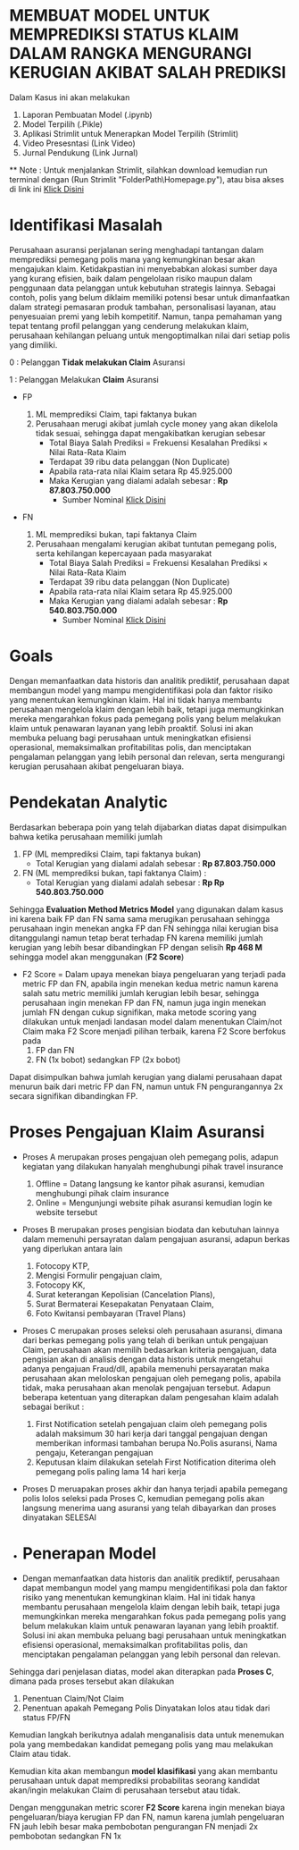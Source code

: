 # MEMBUAT MODEL UNTUK MEMPREDIKSI STATUS KLAIM DALAM RANGKA MENGURANGI KERUGIAN AKIBAT SALAH PREDIKSI
Dalam Kasus ini akan melakukan
1. Laporan Pembuatan Model (.ipynb)
2. Model Terpilih (.Pikle)
3. Aplikasi Strimlit untuk Menerapkan Model Terpilih (Strimlit)
4. Video Presesntasi (Link Video)
5. Jurnal Pendukung (Link Jurnal)

** Note : Untuk menjalankan Strimlit, silahkan download kemudian run terminal dengan (Run Strimlit "FolderPath\Homepage.py"), atau bisa akses di link ini [Klick Disini]()


# Identifikasi Masalah
Perusahaan asuransi perjalanan sering menghadapi tantangan dalam memprediksi pemegang polis mana yang kemungkinan besar akan mengajukan klaim. Ketidakpastian ini menyebabkan alokasi sumber daya yang kurang efisien, baik dalam pengelolaan risiko maupun dalam penggunaan data pelanggan untuk kebutuhan strategis lainnya. Sebagai contoh, polis yang belum diklaim memiliki potensi besar untuk dimanfaatkan dalam strategi pemasaran produk tambahan, personalisasi layanan, atau penyesuaian premi yang lebih kompetitif. Namun, tanpa pemahaman yang tepat tentang profil pelanggan yang cenderung melakukan klaim, perusahaan kehilangan peluang untuk mengoptimalkan nilai dari setiap polis yang dimiliki.

0 : Pelanggan **Tidak melakukan Claim** Asuransi

1 : Pelanggan Melakukan **Claim** Asuransi

- FP 
    1. ML memprediksi Claim, tapi faktanya bukan 
    2. Perusahaan merugi akibat jumlah cycle money yang akan dikelola tidak sesuai, sehingga dapat mengakibatkan kerugian sebesar 
        - Total Biaya Salah Prediksi = Frekuensi Kesalahan Prediksi × Nilai Rata-Rata Klaim
        - Terdapat 39 ribu data pelanggan (Non Duplicate)
        - Apabila rata-rata nilai Klaim setara Rp 45.925.000
        - Maka Kerugian yang dialami adalah sebesar :  **Rp 87.803.750.000**
            - Sumber Nominal [Klick Disini](https://www.ojk.go.id/id/kanal/iknb/data-dan-statistik/asuransi/Documents/Pages/Statistik-Perasuransian-2020/Statistik%20Perasuransian%20Indonesia%202020.pdf)

- FN
    1. ML memprediksi bukan, tapi faktanya Claim
    2. Perusahaan mengalami kerugian akibat tuntutan pemegang polis, serta kehilangan kepercayaan pada masyarakat
        - Total Biaya Salah Prediksi = Frekuensi Kesalahan Prediksi × Nilai Rata-Rata Klaim
        - Terdapat 39 ribu data pelanggan (Non Duplicate)
        - Apabila rata-rata nilai Klaim setara Rp 45.925.000
        - Maka Kerugian yang dialami adalah sebesar : **Rp 540.803.750.000**
            - Sumber Nominal [Klick Disini](https://www.ojk.go.id/id/kanal/iknb/data-dan-statistik/asuransi/Documents/Pages/Statistik-Perasuransian-2020/Statistik%20Perasuransian%20Indonesia%202020.pdf)

# Goals
Dengan memanfaatkan data historis dan analitik prediktif, perusahaan dapat membangun model yang mampu mengidentifikasi pola dan faktor risiko yang menentukan kemungkinan klaim. Hal ini tidak hanya membantu perusahaan mengelola klaim dengan lebih baik, tetapi juga memungkinkan mereka mengarahkan fokus pada pemegang polis yang belum melakukan klaim untuk penawaran layanan yang lebih proaktif. Solusi ini akan membuka peluang bagi perusahaan untuk meningkatkan efisiensi operasional, memaksimalkan profitabilitas polis, dan menciptakan pengalaman pelanggan yang lebih personal dan relevan, serta mengurangi kerugian perusahaan akibat pengeluaran biaya.

# Pendekatan Analytic
Berdasarkan beberapa poin yang telah dijabarkan diatas dapat disimpulkan bahwa ketika perusahaan memiliki jumlah 
1. FP (ML memprediksi Claim, tapi faktanya bukan)
    - Total Kerugian yang dialami adalah sebesar : **Rp 87.803.750.000**
2. FN (ML memprediksi bukan, tapi faktanya Claim) : 
    - Total Kerugian yang dialami adalah sebesar : **Rp Rp 540.803.750.000**

Sehingga **Evaluation Method Metrics Model** yang digunakan dalam kasus ini karena baik FP dan FN sama sama merugikan perusahaan sehingga perusahaan ingin menekan angka FP dan FN sehingga nilai kerugian bisa ditanggulangi namun tetap berat terhadap FN karena memiliki jumlah kerugian yang lebih besar dibandingkan FP dengan selisih **Rp 468 M** sehingga model akan menggunakan (**F2 Score**) 
- F2 Score = Dalam upaya menekan biaya pengeluaran yang terjadi pada metric FP dan FN, apabila ingin menekan kedua  metric namun karena salah satu metric memiliki jumlah kerugian lebih besar, sehingga perusahaan ingin menekan FP dan FN, namun juga ingin menekan jumlah FN dengan cukup signifikan, maka metode scoring yang dilakukan untuk menjadi landasan model dalam menentukan Claim/not Claim maka F2 Score menjadi pilihan terbaik, karena F2 Score berfokus pada 
    1. FP dan FN
    2. FN (1x bobot) sedangkan FP (2x bobot)

Dapat disimpulkan bahwa jumlah kerugian yang dialami perusahaan dapat menurun baik dari metric FP dan FN, namun untuk FN pengurangannya 2x secara signifikan dibandingkan FP.

# Proses Pengajuan Klaim Asuransi
- Proses A merupakan proses pengajuan oleh pemegang polis, adapun kegiatan yang dilakukan hanyalah menghubungi pihak travel insurance 
    1. Offline = Datang langsung ke kantor pihak asuransi, kemudian menghubungi pihak claim insurance
    2. Online = Mengunjungi website pihak asuransi kemudian login ke website tersebut

- Proses B merupakan proses pengisian biodata dan kebutuhan lainnya dalam memenuhi persayratan dalam pengajuan asuransi, adapun berkas yang diperlukan antara lain
    1. Fotocopy KTP,
    2. Mengisi Formulir pengajuan claim,
    3. Fotocopy KK,
    4. Surat keterangan Kepolisian (Cancelation Plans),
    5. Surat Bermaterai Kesepakatan Penyataan Claim,
    6. Foto Kwitansi pembayaran (Travel Plans)

- Proses C merupakan proses seleksi oleh perusahaan asuransi, dimana dari berkas pemegang polis yang telah di berikan untuk pengajuan Claim, perusahaan akan memilih bedasarkan kriteria pengajuan, data pengisian akan di analisis dengan data historis untuk mengetahui adanya pengajuan Fraud/dll, apabila memenuhi persayaratan maka perusahaan akan meloloskan pengajuan oleh pemegang polis, apabila tidak, maka perusahaan akan menolak pengajuan tersebut. Adapun beberapa ketentuan yang diterapkan dalam pengesahan klaim adalah sebagai berikut :
    1. First Notification setelah pengajuan claim oleh pemegang polis adalah maksimum 30 hari kerja dari tanggal pengajuan
       dengan memberikan informasi tambahan berupa No.Polis asuransi, Nama pengaju, Keterangan pengajuan
    2. Keputusan klaim dilakukan setelah First Notification diterima oleh pemegang polis paling lama 14 hari kerja

- Proses D meruapakan proses akhir dan hanya terjadi apabila pemegang polis lolos seleksi pada Proses C, kemudian pemegang polis akan langsung menerima uang asuransi yang telah dibayarkan dan proses dinyatakan SELESAI

- # Penerapan Model
- Dengan memanfaatkan data historis dan analitik prediktif, perusahaan dapat membangun model yang mampu mengidentifikasi pola dan faktor risiko yang menentukan kemungkinan klaim. Hal ini tidak hanya membantu perusahaan mengelola klaim dengan lebih baik, tetapi juga memungkinkan mereka mengarahkan fokus pada pemegang polis yang belum melakukan klaim untuk penawaran layanan yang lebih proaktif. Solusi ini akan membuka peluang bagi perusahaan untuk meningkatkan efisiensi operasional, memaksimalkan profitabilitas polis, dan menciptakan pengalaman pelanggan yang lebih personal dan relevan.

Sehingga dari penjelasan diatas, model akan diterapkan pada **Proses C**, dimana pada proses tersebut akan dilakukan 
1. Penentuan Claim/Not Claim
2. Penentuan apakah Pemegang Polis Dinyatakan lolos atau tidak dari status FP/FN

Kemudian langkah berikutnya adalah menganalisis data untuk menemukan pola yang membedakan kandidat pemegang polis yang mau melakukan Claim atau tidak.

Kemudian kita akan membangun **model klasifikasi** yang akan membantu perusahaan untuk dapat memprediksi probabilitas seorang kandidat akan/ingin melakukan Claim di perusahaan tersebut atau tidak.

Dengan menggunakan metric scorer **F2 Score** karena ingin menekan biaya pengeluaran/biaya kerugian FP dan FN, namun karena jumlah pengeluaran FN jauh lebih besar maka pembobotan pengurangan FN menjadi 2x pembobotan sedangkan FN 1x

